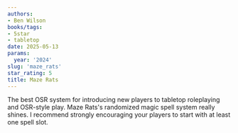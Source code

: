 ```yaml
---
authors:
- Ben Wilson
books/tags:
- 5star
- tabletop
date: 2025-05-13
params:
  year: '2024'
slug: 'maze_rats'
star_rating: 5
title: Maze Rats
---
```


The best OSR system for introducing new players to tabletop roleplaying and OSR-style play. Maze Rats's randomized magic spell system really shines. I recommend strongly encouraging your players to start with at least one spell slot.

<!--more-->
